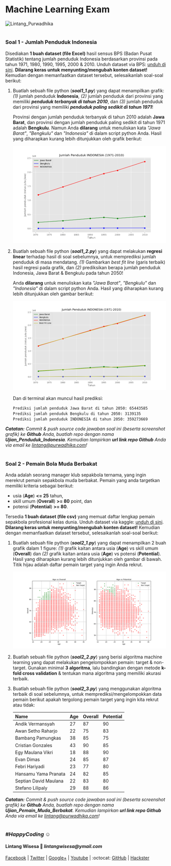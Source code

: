 # Machine Learning Exam

![Lintang_Purwadhika](https://static.wixstatic.com/media/2e6af2_f69a4271c3534ae1869a7ed63e278b2b~mv2.png/v1/fill/w_246,h_39,al_c,usm_0.66_1.00_0.01/2e6af2_f69a4271c3534ae1869a7ed63e278b2b~mv2.png)

#

### **Soal 1 - Jumlah Penduduk Indonesia**

Disediakan __1 buah dataset (file Excel)__ hasil sensus BPS (Badan Pusat Statistik) tentang jumlah penduduk Indonesia berdasarkan provinsi pada tahun 1971, 1980, 1990, 1995, 2000 & 2010. Unduh dataset via BPS: [unduh di sini](https://www.bps.go.id/statictable/2009/02/20/1267/penduduk-indonesia-menurut-provinsi-1971-1980-1990-1995-2000-dan-2010.html). __Dilarang keras untuk menyunting/mengubah konten dataset!__ Kemudian dengan memanfaatkan dataset tersebut, selesaikanlah soal-soal berikut:

1. Buatlah sebuah file python (__*soal1_1.py*__) yang dapat menampilkan grafik: *(1)* jumlah penduduk __Indonesia__, *(2)* jumlah penduduk dari provinsi yang memiliki __*penduduk terbanyak di tahun 2010*__, dan *(3)* jumlah penduduk dari provinsi yang memiliki __*penduduk paling sedikit di tahun 1971*__! 

    Provinsi dengan jumlah penduduk terbanyak di tahun 2010 adalah __Jawa Barat__, dan provinsi dengan jumlah penduduk paling sedikit di tahun 1971 adalah __Bengkulu__. Namun Anda __dilarang__ untuk menuliskan kata _"Jawa Barat"_, _"Bengkulu"_ dan _"Indonesia"_ di dalam script python Anda. Hasil yang diharapkan kurang lebih ditunjukkan oleh grafik berikut:

    ![grafik_1](./1_maxminindo.png)

2. Buatlah sebuah file python (__*soal1_2.py*__) yang dapat melakukan __regresi linear__ terhadap hasil di soal sebelumnya, untuk memprediksi jumlah penduduk di masa mendatang. _(1)_ Gambarkan _best fit line_ (garis terbaik) hasil regresi pada grafik, dan _(2)_ prediksikan berapa jumlah penduduk Indonesia, Jawa Barat & Bengkulu pada tahun 2050! 

    Anda __dilarang__ untuk menuliskan kata _"Jawa Barat"_, _"Bengkulu"_ dan _"Indonesia"_ di dalam script python Anda. Hasil yang diharapkan kurang lebih ditunjukkan oleh gambar berikut:

    ![2050](./2_linregresi.png)

    Dan di terminal akan muncul hasil prediksi: 

    ```bash
    Prediksi jumlah penduduk Jawa Barat di tahun 2050: 65443585
    Prediksi jumlah penduduk Bengkulu di tahun 2050: 3139135
    Prediksi jumlah penduduk INDONESIA di tahun 2050: 359273669
    ```

_**Catatan:**_ _Commit & push source code jawaban soal ini (beserta screenshot grafik) ke __Github__ Anda, buatlah repo dengan nama __Ujian_Penduduk_Indonesia__. Kemudian lampirkan __url link repo Github__ Anda via email ke lintang@purwadhika.com!_

#

### **Soal 2 - Pemain Bola Muda Berbakat**

Anda adalah seorang manager klub sepakbola ternama, yang ingin merekrut pemain sepakbola muda berbakat. Pemain yang anda targetkan memiliki kriteria sebagai berikut: 

- usia (__Age__) __<= 25__ tahun, 
- skill umum (__Overall__) __>= 80__ point, dan
- potensi (__Potential__) __>= 80__. 

Tersedia __1 buah dataset (file csv)__ yang memuat daftar lengkap pemain sepakbola profesional kelas dunia. Unduh dataset via kaggle: [unduh di sini](https://www.kaggle.com/karangadiya/fifa19). __Dilarang keras untuk menyunting/mengubah konten dataset!__ Kemudian dengan memanfaatkan dataset tersebut, selesaikanlah soal-soal berikut:

1. Buatlah sebuah file python (__*soal2_1.py*__) yang dapat menampilkan 2 buah grafik dalam 1 figure: *(1)* grafik kaitan antara usia (__Age__) vs skill umum (__Overall__) dan *(2)* grafik kaitan antara usia (__Age__) vs potensi (__Potential__). Hasil yang diharapkan kurang lebih ditunjukkan oleh gambar di bawah. Titik hijau adalah daftar pemain target yang ingin Anda rekrut.

    ![grafik_1](./3_fifa.png)

2. Buatlah sebuah file python (__*soal2_2.py*__) yang berisi algoritma machine learning yang dapat melakukan pengelompokkan pemain: target & non-target. Gunakan minimal __3 algoritma__, lalu bandingkan dengan metode __k-fold cross validation__ & tentukan mana algoritma yang memiliki akurasi terbaik.

3. Buatlah sebuah file python (__*soal2_3.py*__) yang menggunakan algoritma terbaik di soal sebelumnya, untuk memprediksi/mengelompokkan data pemain berikut apakah tergolong pemain target yang ingin kita rekrut atau tidak:

    Name | Age | Overall | Potential
    -|-|-|-
    Andik Vermansyah | 27 | 87 | 90
    Awan Setho Raharjo | 22 | 75 | 83
    Bambang Pamungkas | 38 | 85 | 75
    Cristian Gonzales | 43 | 90 | 85
    Egy Maulana Vikri | 18 | 88 | 90
    Evan Dimas | 24 | 85 | 87
    Febri Hariyadi | 23 | 77 | 80
    Hansamu Yama Pranata | 24 | 82 | 85
    Septian David Maulana | 22 | 83 | 80
    Stefano Lilipaly | 29 | 88 | 86

_**Catatan:**_ _Commit & push source code jawaban soal ini (beserta screenshot grafik) ke __Github__ Anda, buatlah repo dengan nama __Ujian_Pemain_Muda_Berbakat__. Kemudian lampirkan __url link repo Github__ Anda via email ke lintang@purwadhika.com!_

#

### *__#HappyCoding__* :relaxed:

#### Lintang Wisesa :love_letter: _lintangwisesa@ymail.com_

[Facebook](https://www.facebook.com/lintangbagus) | 
[Twitter](https://twitter.com/Lintang_Wisesa) |
[Google+](https://plus.google.com/u/0/+LintangWisesa1) |
[Youtube](https://www.youtube.com/user/lintangbagus) | 
:octocat: [GitHub](https://github.com/LintangWisesa) |
[Hackster](https://www.hackster.io/lintangwisesa)
